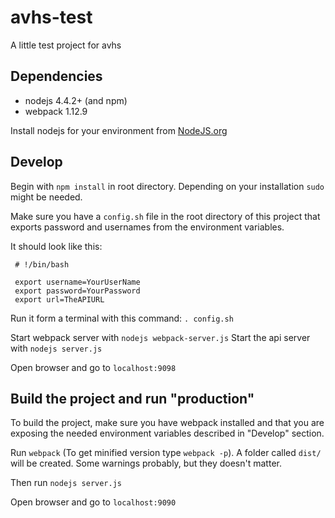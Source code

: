 # avhs-test
A little test project for avhs

## Dependencies 

* nodejs 4.4.2+ (and npm)
* webpack 1.12.9

Install nodejs for your environment from [NodeJS.org](www.nodejs.org)

## Develop 

Begin with `npm install` in root directory. Depending on your installation `sudo` might be needed.

Make sure you have a `config.sh` file in the root directory of this project that exports password and usernames from the environment variables. 
 
 It should look like this:
 
     # !/bin/bash
 
     export username=YourUserName
     export password=YourPassword
     export url=TheAPIURL
     
    
Run it form a terminal with this command: `. config.sh`

Start webpack server with `nodejs webpack-server.js`
Start the api server with `nodejs server.js`

Open browser and go to `localhost:9098`

## Build the project and run "production"

To build the project, make sure you have webpack installed and that you are exposing the needed environment variables described in "Develop" section.
 
Run `webpack` (To get minified version type `webpack -p`). A folder called `dist/` will be created. 
Some warnings probably, but they doesn't matter.

Then run `nodejs server.js`

Open browser and go to `localhost:9090`

